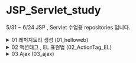 # JSP_Servlet_study

5/31 ~ 6/24 JSP , Servlet 수업용 repositories 입니다.

<details>
<summary>01 레퍼지토리 생성 (01_helloweb)</summary>

 - Servlet
 - JSP 기본 활용

</details>

<details>
<summary>02 액션태그 , EL 표현법 (02_ActionTag_EL)</summary>

 - standard
    - include : header , content , footer
    - useBean : property 접근 방법
 - EL 표현법
    - 기초
    - 연산
    - JSTL

</details>

<details>
<summary>03 Ajax (03_ajax)</summary>

 - 기본 개요
 - XMLHttpRequest 객체를 이용한 비동기 통신
 - $.ajax() 를 이용한 비동기 통신
   - 문자열
   - CSV
   - auto-complete
   - HTML
   - XML
   - JSON

</details>